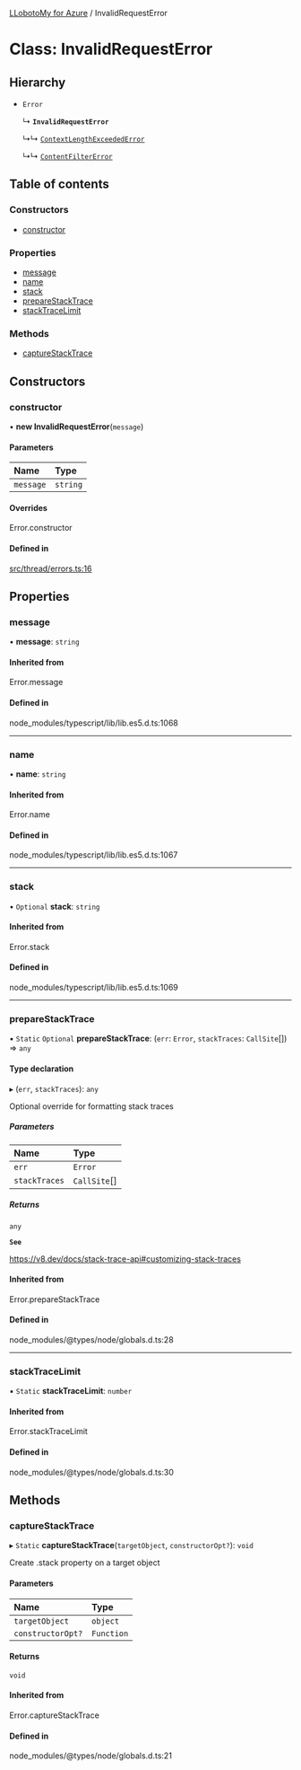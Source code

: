 [LLobotoMy for Azure](../README.md) / InvalidRequestError

# Class: InvalidRequestError

## Hierarchy

- `Error`

  ↳ **`InvalidRequestError`**

  ↳↳ [`ContextLengthExceededError`](ContextLengthExceededError.md)

  ↳↳ [`ContentFilterError`](ContentFilterError.md)

## Table of contents

### Constructors

- [constructor](InvalidRequestError.md#constructor)

### Properties

- [message](InvalidRequestError.md#message)
- [name](InvalidRequestError.md#name)
- [stack](InvalidRequestError.md#stack)
- [prepareStackTrace](InvalidRequestError.md#preparestacktrace)
- [stackTraceLimit](InvalidRequestError.md#stacktracelimit)

### Methods

- [captureStackTrace](InvalidRequestError.md#capturestacktrace)

## Constructors

### constructor

• **new InvalidRequestError**(`message`)

#### Parameters

| Name | Type |
| :------ | :------ |
| `message` | `string` |

#### Overrides

Error.constructor

#### Defined in

[src/thread/errors.ts:16](https://github.com/paztek/llobotomy-azure/blob/5212bc9/src/thread/errors.ts#L16)

## Properties

### message

• **message**: `string`

#### Inherited from

Error.message

#### Defined in

node_modules/typescript/lib/lib.es5.d.ts:1068

___

### name

• **name**: `string`

#### Inherited from

Error.name

#### Defined in

node_modules/typescript/lib/lib.es5.d.ts:1067

___

### stack

• `Optional` **stack**: `string`

#### Inherited from

Error.stack

#### Defined in

node_modules/typescript/lib/lib.es5.d.ts:1069

___

### prepareStackTrace

▪ `Static` `Optional` **prepareStackTrace**: (`err`: `Error`, `stackTraces`: `CallSite`[]) => `any`

#### Type declaration

▸ (`err`, `stackTraces`): `any`

Optional override for formatting stack traces

##### Parameters

| Name | Type |
| :------ | :------ |
| `err` | `Error` |
| `stackTraces` | `CallSite`[] |

##### Returns

`any`

**`See`**

https://v8.dev/docs/stack-trace-api#customizing-stack-traces

#### Inherited from

Error.prepareStackTrace

#### Defined in

node_modules/@types/node/globals.d.ts:28

___

### stackTraceLimit

▪ `Static` **stackTraceLimit**: `number`

#### Inherited from

Error.stackTraceLimit

#### Defined in

node_modules/@types/node/globals.d.ts:30

## Methods

### captureStackTrace

▸ `Static` **captureStackTrace**(`targetObject`, `constructorOpt?`): `void`

Create .stack property on a target object

#### Parameters

| Name | Type |
| :------ | :------ |
| `targetObject` | `object` |
| `constructorOpt?` | `Function` |

#### Returns

`void`

#### Inherited from

Error.captureStackTrace

#### Defined in

node_modules/@types/node/globals.d.ts:21
